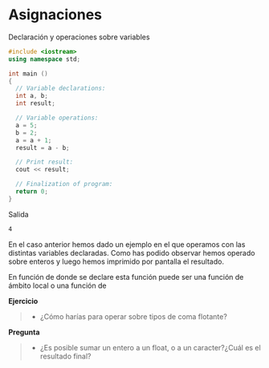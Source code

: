 # Asignaciones

Declaración y operaciones sobre variables

```cpp
#include <iostream>
using namespace std;

int main ()
{
  // Variable declarations:
  int a, b;
  int result;

  // Variable operations:
  a = 5;
  b = 2;
  a = a + 1;
  result = a - b;

  // Print result:
  cout << result;

  // Finalization of program:
  return 0;
}
```

Salida

```bash
4
```

En el caso anterior hemos dado un ejemplo en el que operamos con las distintas variables declaradas. Como has podido observar hemos operado sobre enteros y luego hemos imprimido por pantalla el resultado.

En función de donde se declare esta función puede ser una función de ámbito local o una función de 

**Ejercicio**

> * ¿Cómo harías para operar sobre tipos de coma flotante?

**Pregunta**

> * ¿Es posible sumar un entero a un float, o a un caracter?¿Cuál es el resultado final?
